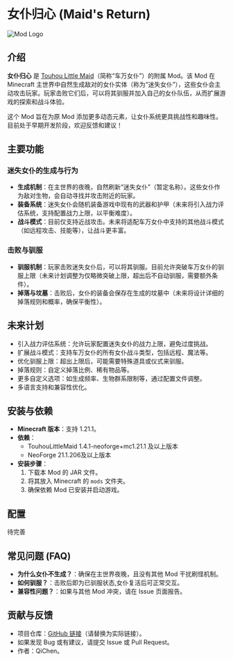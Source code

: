 # 女仆归心 (Maid's Return)

![Mod Logo](path/to/logo.png) <!-- 如果有logo，可以替换路径；否则删除此行 -->

## 介绍

**女仆归心** 是 [Touhou Little Maid](https://www.curseforge.com/minecraft/mc-mods/touhou-little-maid)（简称“车万女仆”）的附属 Mod。该 Mod 在 Minecraft 主世界中自然生成敌对的女仆实体（称为“迷失女仆”），这些女仆会主动攻击玩家。玩家击败它们后，可以将其驯服并加入自己的女仆队伍，从而扩展游戏的探索和战斗体验。

这个 Mod 旨在为原 Mod 添加更多动态元素，让女仆系统更具挑战性和趣味性。目前处于早期开发阶段，欢迎反馈和建议！

## 主要功能

### 迷失女仆的生成与行为
- **生成机制**：在主世界的夜晚，自然刷新“迷失女仆”（暂定名称）。这些女仆作为敌对生物，会自动寻找并攻击附近的玩家。
- **装备系统**：迷失女仆会随机装备游戏中现有的武器和护甲（未来将引入战力评估系统，支持配置战力上限，以平衡难度）。
- **战斗模式**：目前仅支持近战攻击。未来将适配车万女仆中支持的其他战斗模式（如远程攻击、技能等），让战斗更丰富。

### 击败与驯服
- **驯服机制**：玩家击败迷失女仆后，可以将其驯服。目前允许突破车万女仆的驯服上限（未来计划调整为仅略微突破上限，超出后不自动驯服，需要额外条件）。
- **掉落与坟墓**：击败后，女仆的装备会保存在生成的坟墓中（未来将设计详细的掉落规则和概率，确保平衡性）。

## 未来计划
- 引入战力评估系统：允许玩家配置迷失女仆的战力上限，避免过度挑战。
- 扩展战斗模式：支持车万女仆的所有女仆战斗类型，包括远程、魔法等。
- 优化驯服上限：超出上限后，可能需要特殊道具或仪式来驯服。
- 掉落规则：自定义掉落比例、稀有物品等。
- 更多自定义选项：如生成频率、生物群系限制等，通过配置文件调整。
- 多语言支持和兼容性优化。

## 安装与依赖
- **Minecraft 版本**：支持 1.21.1。
- **依赖**：
    - TouhouLittleMaid 1.4.1-neoforge+mc1.21.1 及以上版本
    - NeoForge 21.1.206及以上版本
- **安装步骤**：
    1. 下载本 Mod 的 JAR 文件。
    2. 将其放入 Minecraft 的 `mods` 文件夹。
    3. 确保依赖 Mod 已安装并启动游戏。

## 配置
待完善

## 常见问题 (FAQ)
- **为什么女仆不生成？**：确保在主世界夜晚，且没有其他 Mod 干扰刷怪机制。
- **如何驯服？**：击败后即为已驯服状态,女仆复活后可正常交互。
- **兼容性问题？**：如果与其他 Mod 冲突，请在 Issue 页面报告。

## 贡献与反馈
- 项目仓库：[GitHub 链接](https://github.com/QiChenSn/Touhou-Lost-Maid)（请替换为实际链接）。
- 如果发现 Bug 或有建议，请提交 Issue 或 Pull Request。
- 作者：QiChen。